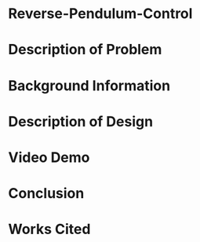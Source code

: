 # Reverse-Pendulum-Control


# Description of Problem

# Background Information 

# Description of Design 

# Video Demo 

# Conclusion 

# Works Cited 



